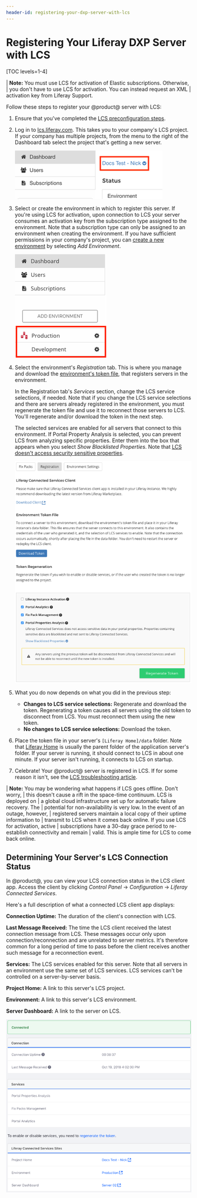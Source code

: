 ```yaml
---
header-id: registering-your-dxp-server-with-lcs
---
```


# Registering Your Liferay DXP Server with LCS

[TOC levels=1-4]

| **Note:** You must use LCS for activation of Elastic subscriptions. Otherwise,
| you don't have to use LCS for activation. You can instead request an XML
| activation key from Liferay Support.

Follow these steps to register your @product@ server with LCS: 

1.  Ensure that you've completed the 
    [LCS preconfiguration steps](/docs/7-0/deploy/-/knowledge_base/d/lcs-preconfiguration). 

2.  Log in to 
    [lcs.liferay.com](https://lcs.liferay.com). 
    This takes you to your company's LCS project. If your company has multiple
    projects, from the menu to the right of the Dashboard tab select the project
    that's getting a new server. 

    ![Figure 1: Select your LCS project from the menu highlighted by the red box in this screenshot.](../../images-dxp/lcs-select-project.png)

3.  Select or create the environment in which to register this server. If you're 
    using LCS for activation, upon connection to LCS your server consumes an 
    activation key from the subscription type assigned to the environment. Note 
    that a subscription type can only be assigned to an environment when 
    creating the environment. If you have sufficient permissions in your 
    company's project, you can 
    [create a new environment](/docs/7-0/deploy/-/knowledge_base/d/using-lcs#creating-an-environment) 
    by selecting *Add Environment*. 

    ![Figure 2: You must register your server in an LCS environment. The red box in this screenshot highlights environments.](../../images-dxp/lcs-registration-select-environment.png)

4.  Select the environment's *Registration* tab. This is where you manage and 
    download the 
    [environment's token file](/docs/7-0/deploy/-/knowledge_base/d/using-lcs#using-environment-tokens), 
    that registers servers in the environment. 

    In the Registration tab's *Services* section, change the LCS service 
    selections, if needed. Note that if you change the LCS service selections 
    and there are servers already registered in the environment, you must 
    regenerate the token file and use it to reconnect those servers to LCS.
    You'll regenerate and/or download the token in the next step. 

    The selected services are enabled for all servers that connect to this 
    environment. If Portal Property Analysis is selected, you can prevent LCS 
    from analyzing specific properties. Enter them into the box that appears 
    when you select *Show Blacklisted Properties*. Note that 
    [LCS doesn't access security sensitive properties](/docs/7-0/deploy/-/knowledge_base/d/using-lcs#what-lcs-stores-about-your-liferay-servers). 

    ![Figure 3: An environment's Registration tab lets you manage the token file used to register your server in the environment.](../../images-dxp/lcs-registration.png)

5.  What you do now depends on what you did in the previous step: 

    -   **Changes to LCS service selections:** Regenerate and download the 
        token. Regenerating a token causes all servers using the old token to 
        disconnect from LCS. You must reconnect them using the new token. 
    -   **No changes to LCS service selections:** Download the token. 

6.  Place the token file in your server's `[Liferay Home]/data` folder. Note 
    that 
    [Liferay Home](/docs/7-0/deploy/-/knowledge_base/d/installing-product#liferay-home) 
    is usually the parent folder of the application server's folder. If your 
    server is running, it should connect to LCS in about one minute. If your 
    server isn't running, it connects to LCS on startup. 

7.  Celebrate! Your @product@ server is registered in LCS. If for some reason it 
    isn't, see the 
    [LCS troubleshooting article](/docs/7-0/deploy/-/knowledge_base/d/troubleshooting-your-lcs-connection). 

| **Note:** You may be wondering what happens if LCS goes offline. Don't worry,
| this doesn't cause a rift in the space-time continuum. LCS is deployed on
| a global cloud infrastructure set up for automatic failure recovery. The
| potential for non-availability is very low. In the event of an outage, however,
| registered servers maintain a local copy of their uptime information to
| transmit to LCS when it comes back online. If you use LCS for activation, active
| subscriptions have a 30-day grace period to re-establish connectivity and remain
| valid. This is ample time for LCS to come back online.

## Determining Your Server's LCS Connection Status

In @product@, you can view your LCS connection status in the LCS client app.
Access the client by clicking *Control Panel* &rarr; *Configuration* &rarr;
*Liferay Connected Services*. 

Here's a full description of what a connected LCS client app displays: 

**Connection Uptime:** The duration of the client's connection with LCS.

**Last Message Received:** The time the LCS client received the latest 
connection message from LCS. These messages occur only upon 
connection/reconnection and are unrelated to server metrics. It's therefore 
common for a long period of time to pass before the client receives another 
such message for a reconnection event. 

**Services:** The LCS services enabled for this server. Note that all 
servers in an environment use the same set of LCS services. LCS services 
can't be controlled on a server-by-server basis. 

**Project Home:** A link to this server's LCS project. 

**Environment:** A link to this server's LCS environment. 

**Server Dashboard:** A link to the server on LCS. 

![Figure 4: The server is connected to LCS.](../../images-dxp/lcs-server-connected.png)
